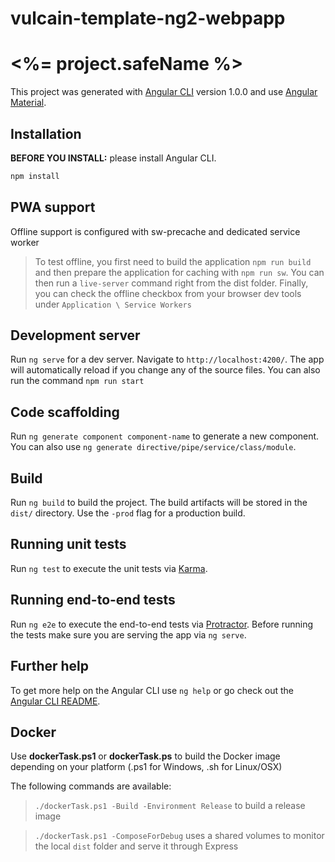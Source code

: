 # vulcain-template-ng2-webpapp

# <%= project.safeName %>

This project was generated with [Angular CLI](https://github.com/angular/angular-cli) version 1.0.0 and use [Angular Material](https://github.com/angular/material2).

## Installation

**BEFORE YOU INSTALL:** please install Angular CLI.
```bash
npm install
```

## PWA support
Offline support is configured with sw-precache and dedicated service worker

> To test offline, you first need to build the application `npm run build` and then prepare the application for caching with `npm run sw`. You can then run a `live-server` command right from the dist folder. Finally, you can check the offline checkbox from your browser dev tools under `Application \ Service Workers`

## Development server
Run `ng serve` for a dev server. Navigate to `http://localhost:4200/`. The app will automatically reload if you change any of the source files.
You can also run the command `npm run start`

## Code scaffolding

Run `ng generate component component-name` to generate a new component. You can also use `ng generate directive/pipe/service/class/module`.

## Build

Run `ng build` to build the project. The build artifacts will be stored in the `dist/` directory. Use the `-prod` flag for a production build.

## Running unit tests

Run `ng test` to execute the unit tests via [Karma](https://karma-runner.github.io).

## Running end-to-end tests

Run `ng e2e` to execute the end-to-end tests via [Protractor](http://www.protractortest.org/).
Before running the tests make sure you are serving the app via `ng serve`.

## Further help

To get more help on the Angular CLI use `ng help` or go check out the [Angular CLI README](https://github.com/angular/angular-cli/blob/master/README.md).

## Docker

Use **dockerTask.ps1** or **dockerTask.ps** to build the Docker image depending on your platform (.ps1 for Windows, .sh for Linux/OSX)

The following commands are available:

> `./dockerTask.ps1 -Build -Environment Release` to build a release image

> `./dockerTask.ps1 -ComposeForDebug` uses a shared volumes to monitor the local `dist` folder and serve it through Express
